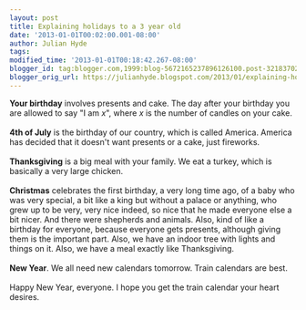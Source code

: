 ```yaml
---
layout: post
title: Explaining holidays to a 3 year old
date: '2013-01-01T00:02:00.001-08:00'
author: Julian Hyde
tags: 
modified_time: '2013-01-01T00:18:42.267-08:00'
blogger_id: tag:blogger.com,1999:blog-5672165237896126100.post-3218370243421715050
blogger_orig_url: https://julianhyde.blogspot.com/2013/01/explaining-holidays-to-3-year-old.html
---
```


<b>Your birthday</b>&nbsp;involves presents and cake. The day after your birthday you are allowed to say "I am <i>x</i>", where <i>x</i>&nbsp;is the number of candles on your cake.<br /><br /><b>4th of July</b>&nbsp;is the birthday of our country, which is called America. America has decided that it doesn't want presents or a cake, just fireworks.<br /><br /><b>Thanksgiving</b>&nbsp;is a big meal with your family. We eat a turkey, which is basically a very large chicken.<br /><br /><b>Christmas</b>&nbsp;celebrates the first birthday, a very long time ago, of a baby who was very special, a bit like a king but without a palace or anything, who grew up to be very, very nice indeed, so nice that he made everyone else a bit nicer. And there were shepherds and animals. Also, kind of like a birthday for everyone, because everyone gets presents, although giving them is the important part. Also, we have an indoor tree with lights and things on it. Also, we have a meal exactly like Thanksgiving.<br /><br /><b>New Year</b>. We all need new calendars tomorrow. Train calendars are best.<br /><br />Happy New Year, everyone. I hope you get the train calendar your heart desires. 